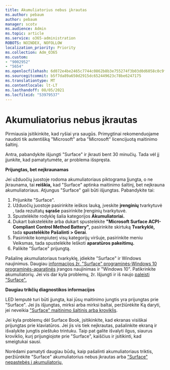 ```yaml
---
title: Akumuliatorius nebus įkrautas
ms.author: pebaum
author: pebaum
manager: scotv
ms.audience: Admin
ms.topic: article
ms.service: o365-administration
ROBOTS: NOINDEX, NOFOLLOW
localization_priority: Priority
ms.collection: Adm_O365
ms.custom:
- "9002952"
- "5654"
ms.openlocfilehash: 6d072e4be2465c7744c0862b8b3e755274f3b03d0d6058c0c9f7bf23bef8abbd
ms.sourcegitcommit: b5f7da89a650d2915dc652449623c78be6247175
ms.translationtype: MT
ms.contentlocale: lt-LT
ms.lasthandoff: 08/05/2021
ms.locfileid: "53979537"
---
```

# <a name="battery-wont-charge"></a>Akumuliatorius nebus įkrautas

Pirmiausia įsitikinkite, kad ryšiai yra saugūs. Primygtinai rekomenduojame naudoti tik autentišką "Microsoft" arba "Microsoft" licencijuotą maitinimo šaltinį.

Antra, pabandykite išjungti "Surface" ir įkrauti bent 30 minučių. Tada vėl jį įjunkite, kad pamatytumėte, ar problema išspręsta.

**Prijungtas, bet neįkraunamas**

Jei užduočių juostoje rodoma akumuliatoriaus piktograma Įjungta, o ne įkraunama, tai **reiškia,** kad "Surface" aptinka maitinimo šaltinį, bet neįkrauna akumuliatoriaus. Atjungus "Surface" gali būti išjungtas. Pabandykite tai:

1. Prijunkite "Surface".
2. Užduočių juostoje pasirinkite ieškos lauką, įveskite **įrenginių** tvarkytuvė , tada rezultatų **sąraše** pasirinkite Įrenginių tvarkytuvė.
3. Spustelėkite rodyklę šalia kategorijos **Akumuliatoriai.**
4. Dukart bakstelėkite arba dukart spustelėkite **"Microsoft Surface ACPI-Compliant Control Method Battery",** pasirinkite skirtuką **Tvarkyklė,** tada **spustelėkite Pašalinti > Gerai**.
5. Pasirinkite kompiuterį visų kategorijų viršuje, pasirinkite  meniu Veiksmas, tada spustelėkite Ieškoti **aparatūros pakeitimų.**
6. Palikite "Surface" prijungtą.

Pašalinę akumuliatoriaus tvarkyklę, įdiekite "Surface" ir Windows naujinimus. Daugiau [informacijos žr. "Surface" programinės-Windows 10 programinės-aparatinės](https://support.microsoft.com/help/4023505) įrangos naujinimas ir "Windows 10". Patikrinkite akumuliatorių. Jei vis dar kyla problemų, žr. Išjungti ir iš naujo [paleisti "Surface".](https://support.microsoft.com/help/4036280/surface-force-a-shut-down-and-restart-your-surface)

**Daugiau trikčių diagnostikos informacijos**

LED lemputė turi būti įjungta, kai jūsų maitinimo jungtis yra prijungtas prie "Surface". Jei jis išjungtas, mirksi arba mirksi baltai, peržiūrėkite Ką daryti, jei neveikia ["Surface" maitinimo šaltinis arba kroviklis](https://support.microsoft.com/help/4484763/surface-fix-issues-with-your-power-supply). 

Jei kyla problemų dėl Surface Book, įsitikinkite, kad ekranas visiškai prijungtas prie klaviatūros. Jei jis vis tiek neįkrautas, pašalinkite ekraną ir išvalykite jungtis pieštuko trintuku. Taip pat galite išvalyti ilgus, siaurus kroviklio, kurį prijungiojote prie "Surface", kaiščius ir įsitikinti, kad smeigtukai sausi.

Norėdami pamatyti daugiau būdų, kaip pašalinti akumuliatoriaus triktis, peržiūrėkite "Surface" akumuliatorius nebus įkrautas arba ["Surface" nepastebės į akumuliatorių.](https://support.microsoft.com/help/4023536/surface-surface-battery-wont-charge)
